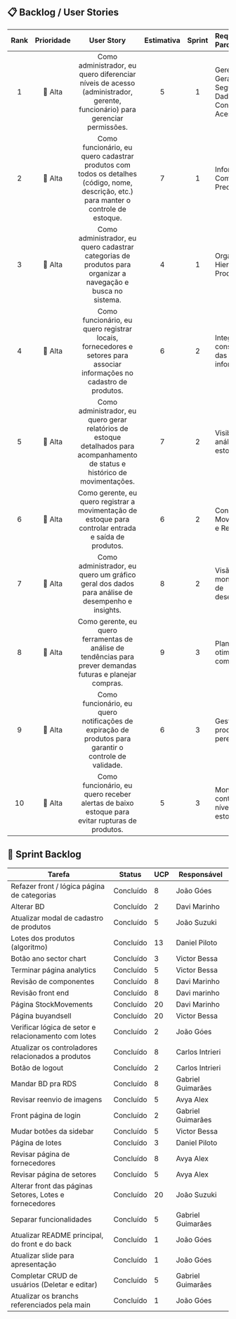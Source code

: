 ## 📋 Backlog / User Stories

| Rank | Prioridade | User Story | Estimativa | Sprint | Requisitos do Parceiro |
|:----:|:----------:|:----------:|:----------:|:------:|:-----------------------|
| 1 | 🔴 Alta | Como administrador, eu quero diferenciar níveis de acesso (administrador, gerente, funcionário) para gerenciar permissões. | 5 | 1 | Gerenciamento Geral, Segurança de Dados, Controle de Acessos |
| 2 | 🔴 Alta | Como funcionário, eu quero cadastrar produtos com todos os detalhes (código, nome, descrição, etc.) para manter o controle de estoque. | 7 | 1 | Informações Completas e Precisas |
| 3 | 🔴 Alta | Como administrador, eu quero cadastrar categorias de produtos para organizar a navegação e busca no sistema. | 4 | 1 | Organização Hierárquica dos Produtos |
| 4 | 🔴 Alta | Como funcionário, eu quero registrar locais, fornecedores e setores para associar informações no cadastro de produtos. | 6 | 2 | Integridade e consistência das informações |
| 5 | 🔴 Alta | Como administrador, eu quero gerar relatórios de estoque detalhados para acompanhamento de status e histórico de movimentações. | 7 | 2 | Visibilidade e análise de estoque |
| 6 | 🔴 Alta | Como gerente, eu quero registrar a movimentação de estoque para controlar entrada e saída de produtos. | 6 | 2 | Controle de Movimentações e Responsável |
| 7 | 🔴 Alta | Como administrador, eu quero um gráfico geral dos dados para análise de desempenho e insights. | 8 | 2 | Visão geral e monitoramento de desempenho |
| 8 | 🔴 Alta | Como gerente, eu quero ferramentas de análise de tendências para prever demandas futuras e planejar compras. | 9 | 3 | Planejamento e otimização de compras |
| 9 | 🔴 Alta | Como funcionário, eu quero notificações de expiração de produtos para garantir o controle de validade. | 6 | 3 | Gestão de produtos perecíveis |
| 10 | 🔴 Alta | Como funcionário, eu quero receber alertas de baixo estoque para evitar rupturas de produtos. | 5 | 3 | Monitoramento contínuo do nível de estoque |

## 📆 Sprint Backlog

| **Tarefa**                                          | **Status**   | **UCP** | **Responsável** |
|-----------------------------------------------------|--------------|---------|-----------------|
| Refazer front / lógica página de categorias         | Concluído    | 8       | João Góes       |
| Alterar BD                                          | Concluído    | 2       | Davi Marinho    |
| Atualizar modal de cadastro de produtos             | Concluído    | 5       | João Suzuki     |
| Lotes dos produtos (algoritmo)                      | Concluído    | 13      | Daniel Piloto   |
| Botão ano sector chart                              | Concluído    | 3       | Victor Bessa    |
| Terminar página analytics                           | Concluído    | 5       | Victor Bessa    |
| Revisão de componentes                              | Concluído    | 8       | Davi Marinho    |
| Revisão front end                                   | Concluído    | 8       | Davi marinho    |
| Página StockMovements                               | Concluído    | 20      | Davi Marinho    |
| Página buyandsell                                   | Concluído    | 20      | Victor Bessa    |
| Verificar lógica de setor e relacionamento com lotes| Concluído    | 2       | João Góes       |
| Atualizar os controladores relacionados a produtos  | Concluído    | 8       | Carlos Intrieri  |
| Botão de logout                                     | Concluído    | 2       | Carlos Intrieri  |
| Mandar BD pra RDS                                   | Concluído    | 8       | Gabriel Guimarães	 |
| Revisar reenvio de imagens                          | Concluído    | 5       | Avya Alex       |
| Front página de login                               | Concluído    | 2       | Gabriel Guimarães  |
| Mudar botões da sidebar                             | Concluído    | 5       | Victor Bessa    |
| Página de lotes                                     | Concluído    | 3       | Daniel Piloto   |
| Revisar página de fornecedores                      | Concluído    | 8       | Avya Alex       |
| Revisar página de setores                           | Concluído    | 5       | Avya Alex       |
| Alterar front das páginas Setores, Lotes e fornecedores | Concluído | 20      | João Suzuki     |
| Separar funcionalidades                             | Concluído    | 5       | Gabriel Guimarães  |
| Atualizar README principal, do front e do back      | Concluído    | 1       | João Góes       |
| Atualizar slide para apresentação                   | Concluído    | 1       | João Góes       |
| Completar CRUD de usuários (Deletar e editar)       | Concluído    | 5       | Gabriel Guimarães |
| Atualizar os branchs referenciados pela main        | Concluído    | 1       | João Góes      |
